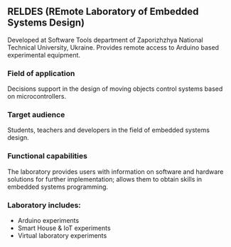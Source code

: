 ## RELDES (REmote Laboratory of Embedded Systems Design)
Developed at Software Tools department of Zaporizhzhya National Technical University, Ukraine. Provides remote access to Arduino based experimental equipment.
### Field of application
Decisions support in the design of moving objects control systems based on microcontrollers.

### Target audience
Students, teachers and developers in the field of embedded systems design.

### Functional capabilities
The laboratory provides users with information on software and hardware solutions for further implementation; allows them to obtain skills in embedded systems programming.
### Laboratory includes:
- Arduino experiments
- Smart House & IoT experiments
- Virtual laboratory experiments

